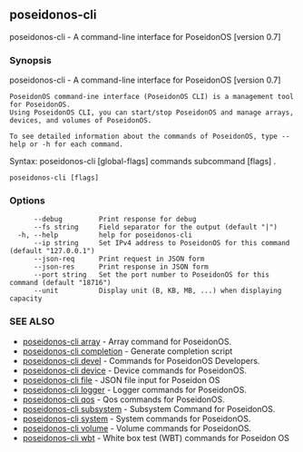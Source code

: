 ## poseidonos-cli

poseidonos-cli - A command-line interface for PoseidonOS [version 0.7]

### Synopsis

poseidonos-cli - A command-line interface for PoseidonOS [version 0.7]

	PoseidonOS command-ine interface (PoseidonOS CLI) is a management tool for PoseidonOS.
	Using PoseidonOS CLI, you can start/stop PoseidonOS and manage arrays, devices, and volumes of PoseidonOS.
	
	To see detailed information about the commands of PoseidonOS, type --help or -h for each command.

Syntax: 
  poseidonos-cli [global-flags] commands subcommand [flags] .
		

```
poseidonos-cli [flags]
```

### Options

```
      --debug         Print response for debug
      --fs string     Field separator for the output (default "|")
  -h, --help          help for poseidonos-cli
      --ip string     Set IPv4 address to PoseidonOS for this command (default "127.0.0.1")
      --json-req      Print request in JSON form
      --json-res      Print response in JSON form
      --port string   Set the port number to PoseidonOS for this command (default "18716")
      --unit          Display unit (B, KB, MB, ...) when displaying capacity
```

### SEE ALSO

* [poseidonos-cli array](poseidonos-cli_array.md)	 - Array command for PoseidonOS.
* [poseidonos-cli completion](poseidonos-cli_completion.md)	 - Generate completion script
* [poseidonos-cli devel](poseidonos-cli_devel.md)	 - Commands for PoseidonOS Developers.
* [poseidonos-cli device](poseidonos-cli_device.md)	 - Device commands for PoseidonOS.
* [poseidonos-cli file](poseidonos-cli_file.md)	 - JSON file input for Poseidon OS
* [poseidonos-cli logger](poseidonos-cli_logger.md)	 - Logger commands for PoseidonOS.
* [poseidonos-cli qos](poseidonos-cli_qos.md)	 - Qos commands for PoseidonOS.
* [poseidonos-cli subsystem](poseidonos-cli_subsystem.md)	 - Subsystem Command for PoseidonOS.
* [poseidonos-cli system](poseidonos-cli_system.md)	 - System commands for PoseidonOS.
* [poseidonos-cli volume](poseidonos-cli_volume.md)	 - Volume commands for PoseidonOS.
* [poseidonos-cli wbt](poseidonos-cli_wbt.md)	 - White box test (WBT) commands for Poseidon OS

